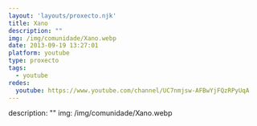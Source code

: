```yaml
---
layout: 'layouts/proxecto.njk'
title: Xano
description: ""
img: /img/comunidade/Xano.webp
date: 2013-09-19 13:27:01
platform: youtube
type: proxecto
tags:
  - youtube
redes:
  youtube: https://www.youtube.com/channel/UC7nmjsw-AFBwYjFQzRPyUqA
---
```

description: ""
img: /img/comunidade/Xano.webp
